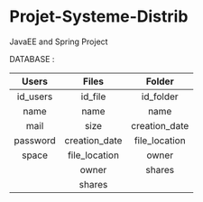 # Projet-Systeme-Distrib
JavaEE and Spring Project


DATABASE :

| **Users** |   **Files**   |   **Folder**  |
|:---------:|:-------------:|:-------------:|
| id_users  | id_file       | id_folder     |
| name      | name          | name          |
| mail      | size          | creation_date |
| password  | creation_date | file_location |
| space     | file_location | owner         |
|           | owner         | shares        |
|           | shares        |               |
